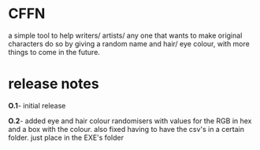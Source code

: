 # CFFN


a simple tool to help writers/ artists/ any one that wants to make original characters do so by giving a random name and hair/ eye colour, with more things to come in the future. 


<h1>release notes</h1>

<b>O.1</b>- initial release

<b>O.2</b>- added eye and hair colour randomisers with values for the RGB in hex and a box with the colour. also fixed having to have the csv's in a certain folder. just place in the EXE's folder
